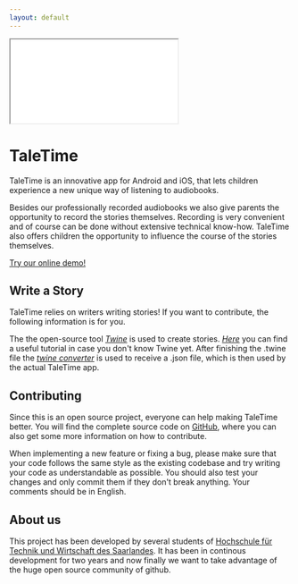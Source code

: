 ```yaml
---
layout: default
---
```


<div id="app" class="d-none d-md-block">
    <iframe src="/app/"></iframe>
</div>


# TaleTime

TaleTime is an innovative app for Android and iOS, that lets children experience a new unique way of listening to audiobooks.

Besides our professionally recorded audiobooks we also give parents the opportunity to record the stories themselves. Recording is very convenient and of course can be done without extensive technical know-how. TaleTime also offers children the opportunity to influence the course of the stories themselves.

<div class="d-lg-none">
    <p class="lead">
        <a href="app">Try our online demo!</a>
    </p>
</div>


## Write a Story

TaleTime relies on writers writing stories! If you want to contribute, the following information is for you.

The the open-source tool *[Twine](http://twinery.org)* is used to create stories. *[Here](https://twinery.org/wiki/twine2:guide)* you can find a useful tutorial in case you don't know Twine yet.
After finishing the .twine file the *[twine converter](https://github.com/TaleTime/Converter)* is used to receive a .json file, which is then used by the actual TaleTime app. 


## Contributing

Since this is an open source project, everyone can help making TaleTime better. You will find the complete source code on [GitHub](https://github.com/TaleTime/TaleTime), where you can also get some more information on how to contribute.

When implementing a new feature or fixing a bug, please make sure that your code follows the same style as the existing codebase and try writing your code as understandable as possible. You should also test your changes and only commit them if they don't break anything. Your comments should be in English.


## About us

This project has been developed by several students of [Hochschule für Technik und Wirtschaft des Saarlandes](http://www.htwsaar.de). It has been in continous development for two years and now finally we want to take advantage of the huge open source community of github.